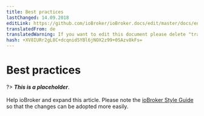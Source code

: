 ```yaml
---
title: Best practices
lastChanged: 14.09.2018
editLink: https://github.com/ioBroker/ioBroker.docs/edit/master/docs/en/dev/bestpractices.md
translatedFrom: de
translatedWarning: If you want to edit this document please delete "translatedFrom" field, elsewise this document will be translated automatically again
hash: +XV8IURr2gL8C+dcqnid5YBl6jNOX2z99+0SAzv8kFs=
---
```

# Best practices
?> ***This is a placeholder***.<br><br> Help ioBroker and expand this article. Please note the [ioBroker Style Guide](https://www.iobroker.net/#de/documentation/community/styleguidedoc.md) so that the changes can be adopted more easily.